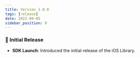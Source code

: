 ```yaml
---
title: Version 1.0.0
tags: [release]
date: 2022-09-05
sidebar_position: 9
---
```


### 🚀 Initial Release
* **SDK Launch**: Introduced the initial release of the iOS Library.